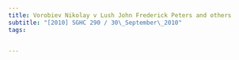 ```yaml
---
title: Vorobiev Nikolay v Lush John Frederick Peters and others 
subtitle: "[2010] SGHC 290 / 30\_September\_2010"
tags:


---
```


